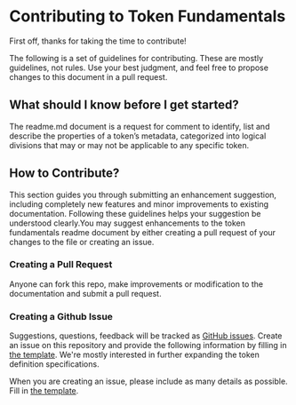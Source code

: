 # Contributing to Token Fundamentals

First off, thanks for taking the time to contribute!

The following is a set of guidelines for contributing. These are mostly guidelines, not rules. Use your best judgment, and feel free to propose changes to this document in a pull request.

## What should I know before I get started?
The readme.md document is a request for comment to identify, list and describe the properties of a token’s metadata, categorized into logical divisions that may or may not be applicable to any specific token.  

## How to Contribute?
This section guides you through submitting an enhancement suggestion, including completely new features and minor improvements to existing documentation. Following these guidelines helps your suggestion be understood clearly.You may suggest enhancements to the token fundamentals readme document by either creating a pull request of your changes to the file or creating an issue.

### Creating a Pull Request
Anyone can fork this repo, make improvements or modification to the documentation and submit a pull request.

### Creating a Github Issue
Suggestions, questions, feedback will be tracked as [GitHub issues](https://guides.github.com/features/issues/). Create an issue on this repository and provide the following information by filling in [the template](ISSUE_TEMPLATE.md). We're mostly interested in further expanding the token definition specifications.

When you are creating an issue, please include as many details as possible. Fill in [the template](ISSUE_TEMPLATE.md).
